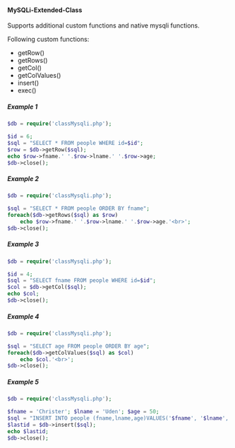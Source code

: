 #### MySQLi-Extended-Class
Supports additional custom functions and native mysqli functions.

Following custom functions:
- getRow()
- getRows()
- getCol()
- getColValues()
- insert()
- exec()
##### Example 1
```php
$db = require('classMysqli.php');

$id = 6;
$sql = "SELECT * FROM people WHERE id=$id";
$row = $db->getRow($sql);
echo $row->fname.' '.$row->lname.' '.$row->age;
$db->close();
```
##### Example 2
```php
$db = require('classMysqli.php');

$sql = "SELECT * FROM people ORDER BY fname";
foreach($db->getRows($sql) as $row)
    echo $row->fname.' '.$row->lname.' '.$row->age.'<br>';
$db->close();
```
##### Example 3
```php
$db = require('classMysqli.php');

$id = 4;
$sql = "SELECT fname FROM people WHERE id=$id";
$col = $db->getCol($sql);
echo $col;
$db->close();
```
##### Example 4
```php
$db = require('classMysqli.php');

$sql = "SELECT age FROM people ORDER BY age";
foreach($db->getColValues($sql) as $col)
    echo $col.'<br>';
$db->close();
```
##### Example 5
```php
$db = require('classMysqli.php');

$fname = 'Christer'; $lname = 'Uden'; $age = 50;
$sql = "INSERT INTO people (fname,lname,age)VALUES('$fname', '$lname', $age)";
$lastid = $db->insert($sql);
echo $lastid;
$db->close();
```
